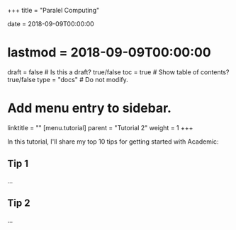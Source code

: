 +++
title = "Paralel Computing"

date = 2018-09-09T00:00:00
# lastmod = 2018-09-09T00:00:00

draft = false  # Is this a draft? true/false
toc = true  # Show table of contents? true/false
type = "docs"  # Do not modify.

# Add menu entry to sidebar.
linktitle = ""
[menu.tutorial]
parent = "Tutorial 2"
weight = 1
+++

In this tutorial, I'll share my top 10 tips for getting started with Academic:

## Tip 1

...

## Tip 2

...
